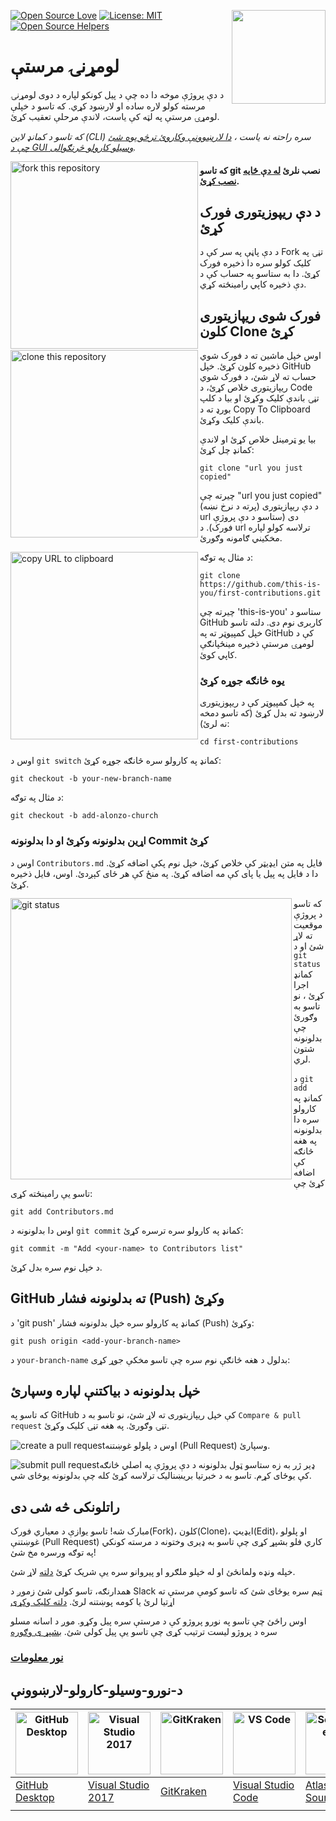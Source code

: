[![Open Source Love](https://firstcontributions.github.io/open-source-badges/badges/open-source-v1/open-source.svg)](https://github.com/firstcontributions/open-source-badges)
[<img align="right" width="150" src="https://firstcontributions.github.io/assets/Readme/join-slack-team.png">](https://join.slack.com/t/firstcontributors/shared_invite/zt-vchl8cde-S0KstI_jyCcGEEj7rSTQiA)
[![License: MIT](https://img.shields.io/badge/License-MIT-green.svg)](https://opensource.org/licenses/MIT)
[![Open Source Helpers](https://www.codetriage.com/roshanjossey/first-contributions/badges/users.svg)](https://www.codetriage.com/roshanjossey/first-contributions)

<p align="right">

# لومړنۍ مرستې
د دې پروژې موخه دا ده چې د پیل کونکو لپاره د دوی لومړنۍ مرسته کولو لاره ساده او لارښود کړي. که تاسو د خپلې لومړۍ مرستې په لټه کې یاست، لاندې مرحلې تعقیب کړئ.

_که تاسو د کمانډ لاین (CLI) سره راحته نه یاست ، [دا لارښوونې وکاروئ ترڅو پوه شئ چې د GUI وسیلو کارولو څرنګوالی](#د-نورو-وسیلو-کارولو-لارښوونې)._

<img align="left" width="300" src="https://firstcontributions.github.io/assets/Readme/fork.png" alt="fork this repository" />

#### که تاسو git نصب نلرئ [له دې ځایه نصب کړئ](https://help.github.com/articles/set-up-git/).

## د دې ریپوزیتوری فورک کړئ
د دې پاڼې په سر کې د Fork تڼۍ په کلیک کولو سره دا ذخیره فورک کړئ.
دا به ستاسو په حساب کې د دې ذخیره کاپي رامینځته کړي.

## فورک شوی ریپازیتوری کلون Clone کړئ

<img align="left" width="300" src="https://firstcontributions.github.io/assets/Readme/clone.png" alt="clone this repository" />

اوس خپل ماشین ته د فورک شوي ذخیره کلون کړئ. خپل GitHub حساب ته لاړ شئ، د فورک شوي ریپازیتوری خلاص کړئ، د Code تڼۍ باندې کلیک وکړئ او بیا د کلپ بورډ ته د Copy To Clipboard باندې کلیک وکړئ.

بیا یو ټرمینل خلاص کړئ او لاندې کمانډ چل کړئ:
```
git clone "url you just copied"
```
چیرته چې "url you just copied" (پرته د نرخ نښه) د دې ریپازیتوری url دی (ستاسو د دې پروژې فورک). د url ترلاسه کولو لپاره مخکیني ګامونه وګورئ.

<img align="left" width="300" src="https://firstcontributions.github.io/assets/Readme/copy-to-clipboard.png" alt="copy URL to clipboard" />

د مثال په توګه:
```
git clone https://github.com/this-is-you/first-contributions.git
```
چیرته چې 'this-is-you' ستاسو د GitHub کاربری نوم دی. دلته تاسو خپل کمپیوټر ته په GitHub کې د لومړۍ مرستې ذخیره مینځپانګې کاپي کوئ.

### یوه څانګه جوړه کړئ
په خپل کمپیوټر کې د ریپوزیتوری لارښود ته بدل کړئ (که تاسو دمخه نه لرئ):
```
cd first-contributions
```
اوس د `git switch` کمانډ په کارولو سره څانګه جوړه کړئ:
```
git checkout -b your-new-branch-name
```
د مثال په توګه:
```
git checkout -b add-alonzo-church
```

### اړین بدلونونه وکړئ او دا بدلونونه Commit کړئ
اوس د `Contributors.md` فایل په متن ایډیټر کې خلاص کړئ، خپل نوم پکې اضافه کړئ. دا د فایل په پیل یا پای کې مه اضافه کړئ. په منځ کې هر ځای کېږدئ. اوس، فایل ذخیره کړئ.

<img align="left" width="450" src="https://firstcontributions.github.io/assets/Readme/git-status.png" alt="git status" />

که تاسو د پروژې موقعیت ته لاړ شئ او د `git status` کمانډ اجرا کړئ ، نو تاسو به وګورئ چې بدلونونه شتون لري.

د `git add` کمانډ په کارولو سره دا بدلونونه په هغه څانګه کې اضافه کړئ چې تاسو یې رامینځته کړی:
```
git add Contributors.md
```

اوس دا بدلونونه د `git commit` کمانډ په کارولو سره ترسره کړئ:
```
git commit -m "Add <your-name> to Contributors list"
```
<your-name> د خپل نوم سره بدل کړئ.

## GitHub ته بدلونونه فشار (Push) وکړئ
د 'git push' کمانډ په کارولو سره خپل بدلونونه فشار (Push) وکړئ:
```
git push origin <add-your-branch-name>
```
د `your-branch-name` بدلول د هغه څانګې نوم سره چې تاسو مخکې جوړ کړی:

## خپل بدلونونه د بیاکتنې لپاره وسپارئ
که تاسو په GitHub کې خپل ریپازیتوری ته لاړ شئ، نو تاسو به د `Compare & pull request` تڼۍ وګورئ. په هغه تڼۍ کلیک وکړئ.

<img style="float: left;" src="https://firstcontributions.github.io/assets/Readme/compare-and-pull.png" alt="create a pull request" />

اوس د پلولو غوښتنه (Pull Request) وسپارئ.

<img style="float: left;" src="https://firstcontributions.github.io/assets/Readme/submit-pull-request.png" alt="submit pull request" />

ډیر ژر به زه ستاسو ټول بدلونونه د دې پروژې په اصلي څانګه کې یوځای کړم. تاسو به د خبرتیا بریښنالیک ترلاسه کړئ کله چې بدلونونه یوځای شي.

## راتلونکی څه شی دی
مبارک شه! تاسو یوازې د معیاري فورک(Fork)، کلون(Clone)، ایډیټ(Edit)، او پلولو غوښتنې (Pull Request) کاري فلو بشپړ کړی چې تاسو به ډیری وختونه د مرسته کونکي په توګه ورسره مخ شئ!

خپله ونډه ولمانځئ او له خپلو ملګرو او پیروانو سره یې شریک کړئ [دلته](https://firstcontributions.github.io/#social-share) لاړ شئ.

همدارنګه، تاسو کولی شئ زموږ د Slack ټیم سره یوځای شئ که تاسو کومې مرستې ته اړتیا لرئ یا کومه پوښتنه لرئ. [دلته کلیک وکړی](https://join.slack.com/t/firstcontributors/shared_invite/zt-vchl8cde-S0KstI_jyCcGEEj7rSTQiA)

اوس راځئ چې تاسو په نورو پروژو کې د مرستې سره پیل وکړو. موږ د اسانه مسلو سره د پروژو لیست ترتیب کړی چې تاسو یې پیل کولی شئ. [بشپړ ی وګوره](https://firstcontributions.github.io/#project-list)

### [نور معلومات](additional-material/git_workflow_scenarios/additional-material.md)

## د-نورو-وسیلو-کارولو-لارښوونې
| <a href="gui-tool-tutorials/github-desktop-tutorial.md"><img alt="GitHub Desktop" src="https://desktop.github.com/images/desktop-icon.svg" width="100"></a> | <a href="gui-tool-tutorials/github-windows-vs2017-tutorial.md"><img alt="Visual Studio 2017" src="https://upload.wikimedia.org/wikipedia/commons/c/cd/Visual_Studio_2017_Logo.svg" width="100"></a> | <a href="gui-tool-tutorials/gitkraken-tutorial.md"><img alt="GitKraken" src="https://firstcontributions.github.io/assets/gui-tool-tutorials/gitkraken-tutorial/gk-icon.png" width="100"></a> | <a href="gui-tool-tutorials/github-windows-vs-code-tutorial.md"><img alt="VS Code" src="https://upload.wikimedia.org/wikipedia/commons/1/1c/Visual_Studio_Code_1.35_icon.png" width=100></a> | <a href="gui-tool-tutorials/sourcetree-macos-tutorial.md"><img alt="Sourcetree App" src="https://wac-cdn.atlassian.com/dam/jcr:81b15cde-be2e-4f4a-8af7-9436f4a1b431/Sourcetree-icon-blue.svg" width=100></a> | <a href="gui-tool-tutorials/github-windows-intellij-tutorial.md"><img alt="IntelliJ IDEA" src="https://upload.wikimedia.org/wikipedia/commons/thumb/9/9c/IntelliJ_IDEA_Icon.svg/512px-IntelliJ_IDEA_Icon.svg.png" width=100></a> |
| ----------------------------------------------------------------------------------------------------------------------------------------------------------- | --------------------------------------------------------------------------------------------------------------------------------------------------------------------------------------------------- | -------------------------------------------------------------------------------------------------------------------------------------------------------------------------------------------- | -------------------------------------------------------------------------------------------------------------------------------------------------------------------------------------------- | ------------------------------------------------------------------------------------------------------------------------------------------------------------------------------------------------------------ | -------------------------------------------------------------------------------------------------------------------------------------------------------------------------------------------------------------------------------- |
| [GitHub Desktop](gui-tool-tutorials/github-desktop-tutorial.md)                                                                                             | [Visual Studio 2017](gui-tool-tutorials/github-windows-vs2017-tutorial.md)                                                                                                                          | [GitKraken](gui-tool-tutorials/gitkraken-tutorial.md)                                                                                                                                        | [Visual Studio Code](gui-tool-tutorials/github-windows-vs-code-tutorial.md)                                                                                                                  | [Atlassian Sourcetree](gui-tool-tutorials/sourcetree-macos-tutorial.md)                                                                                                                                      | [IntelliJ IDEA](gui-tool-tutorials/github-windows-intellij-tutorial.md)                                                                                                                                                          |
|                                                                                                                                                             |                                                                                                                                                                                                     |                                                                                                                                                                                              |                                                                                                                                                                                              |                                                                                                                                                                                                              |                                                                                                                                                                                                                                  |
</p>
